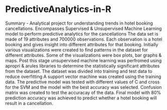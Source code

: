 # PredictiveAnalytics-in-R
Summary - Analytical project for understanding trends in hotel booking cancellations. Encompasses Supervised & Unsupervised Machine Learning model to perform predictive analytics for the cancellations
The data set is made of 19 attributes and 700000 observations. Each observation is a hotel booking and gives insight into different attributes for that booking.
Initially various visualizations were created to find patterns in the dataset for different attributes. Some of the visualizations were box plots, bar graphs & maps.
Post this stage unsupervised machine learning was perfromed using apropri & arules libraries to determine the statistically significant attributes from the dataset.
The dataset was divided into training and test data to reduce overfitting
A support vector machine was created using the training data. The predictive model was tested with different values of C and cross for the SVM and the model with the best accuracy was selected. Confusion matrix was created to test the accuracay of the data. Final model with 80% prediction accuracy was achieved to predict whether a hotel booking will result in a cancellation.
